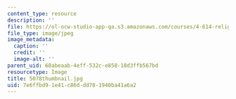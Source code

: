 ```yaml
---
content_type: resource
description: ''
file: https://ol-ocw-studio-app-qa.s3.amazonaws.com/courses/4-614-religious-architecture-and-islamic-cultures-fall-2002/7e6ffbd91e41c86ddd781940ba41a6a2_5078thumbnail.jpg
file_type: image/jpeg
image_metadata:
  caption: ''
  credit: ''
  image-alt: ''
parent_uid: 68abeaab-4eff-532c-e858-18d3ffb567bd
resourcetype: Image
title: 5078thumbnail.jpg
uid: 7e6ffbd9-1e41-c86d-dd78-1940ba41a6a2
---
```

